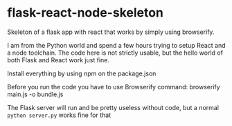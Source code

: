 # flask-react-node-skeleton
Skeleton of a flask app with react that works by simply using browserify.

I am from the Python world and spend a few hours trying to setup React and a node toolchain. The code here is not strictly usable, but the hello world of both Flask and React work just fine.

Install everything by using npm on the package.json

Before you run the code you have to use Browserify command: browserify main.js -o bundle.js

The Flask server will run and be pretty useless without code, but a normal `python server.py` works fine for that
